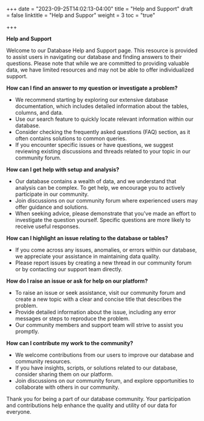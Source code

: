 +++
date = "2023-09-25T14:02:13-04:00"
title = "Help and Support"
draft = false
linktitle = "Help and Suppor"
weight = 3
toc = "true"

+++

**Help and Support**

Welcome to our Database Help and Support page. This resource is provided to assist users in navigating our database and finding answers to their questions. Please note that while we are committed to providing valuable data, we have limited resources and may not be able to offer individualized support.

**How can I find an answer to my question or investigate a problem?**
- We recommend starting by exploring our extensive database documentation, which includes detailed information about the tables, columns, and data.
- Use our search feature to quickly locate relevant information within our database.
- Consider checking the frequently asked questions (FAQ) section, as it often contains solutions to common queries.
- If you encounter specific issues or have questions, we suggest reviewing existing discussions and threads related to your topic in our community forum.

**How can I get help with setup and analysis?**
- Our database contains a wealth of data, and we understand that analysis can be complex. To get help, we encourage you to actively participate in our community.
- Join discussions on our community forum where experienced users may offer guidance and solutions.
- When seeking advice, please demonstrate that you've made an effort to investigate the question yourself. Specific questions are more likely to receive useful responses.

**How can I highlight an issue relating to the database or tables?**
- If you come across any issues, anomalies, or errors within our database, we appreciate your assistance in maintaining data quality.
- Please report issues by creating a new thread in our community forum or by contacting our support team directly.

**How do I raise an issue or ask for help on our platform?**
- To raise an issue or seek assistance, visit our community forum and create a new topic with a clear and concise title that describes the problem.
- Provide detailed information about the issue, including any error messages or steps to reproduce the problem.
- Our community members and support team will strive to assist you promptly.

**How can I contribute my work to the community?**
- We welcome contributions from our users to improve our database and community resources.
- If you have insights, scripts, or solutions related to our database, consider sharing them on our platform.
- Join discussions on our community forum, and explore opportunities to collaborate with others in our community.

Thank you for being a part of our database community. Your participation and contributions help enhance the quality and utility of our data for everyone.

